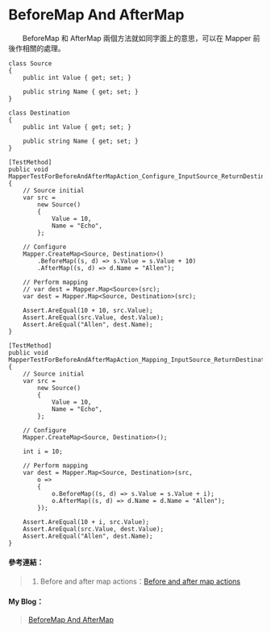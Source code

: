 # BeforeMap And AfterMap
  
　　BeforeMap 和 AfterMap 兩個方法就如同字面上的意思，可以在 Mapper 前後作相關的處理。
  
```
class Source
{
    public int Value { get; set; }

    public string Name { get; set; }
}

class Destination
{
    public int Value { get; set; }

    public string Name { get; set; }
}

[TestMethod]
public void MapperTestForBeforeAndAfterMapAction_Configure_InputSource_ReturnDestination()
{
    // Source initial
    var src =
        new Source()
        {
            Value = 10,
            Name = "Echo",
        };

    // Configure
    Mapper.CreateMap<Source, Destination>()
        .BeforeMap((s, d) => s.Value = s.Value + 10)
        .AfterMap((s, d) => d.Name = "Allen");

    // Perform mapping
    // var dest = Mapper.Map<Source>(src);
    var dest = Mapper.Map<Source, Destination>(src);

    Assert.AreEqual(10 + 10, src.Value);
    Assert.AreEqual(src.Value, dest.Value);
    Assert.AreEqual("Allen", dest.Name);
}

[TestMethod]
public void MapperTestForBeforeAndAfterMapAction_Mapping_InputSource_ReturnDestination()
{
    // Source initial
    var src =
        new Source()
        {
            Value = 10,
            Name = "Echo",
        };

    // Configure
    Mapper.CreateMap<Source, Destination>();

    int i = 10;

    // Perform mapping
    var dest = Mapper.Map<Source, Destination>(src,
        o =>
        {
            o.BeforeMap((s, d) => s.Value = s.Value + i);
            o.AfterMap((s, d) => d.Name = d.Name = "Allen");
        });

    Assert.AreEqual(10 + i, src.Value);
    Assert.AreEqual(src.Value, dest.Value);
    Assert.AreEqual("Allen", dest.Name);
}
```
  
#### 參考連結：
>1. Before and after map actions：[Before and after map actions]

#### My Blog：
>[BeforeMap And AfterMap][BeforeMap And AfterMap]  

[Before and after map actions]:https://github.com/AutoMapper/AutoMapper/wiki/Before-and-after-map-actions
[BeforeMap And AfterMap]:http://bdottn.github.io/2015/06/30/MapperTestForBeforeAndAfterMapAction/